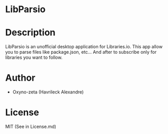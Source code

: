 LibParsio
=========

# Description
LibParsio is an unofficial desktop application for Libraries.io. This app allow you to parse files like 
package.json, etc... And after to subscribe only for libraries you want to follow.



# Author
* Oxyno-zeta (Havrileck Alexandre)

# License
MIT (See in License.md)
